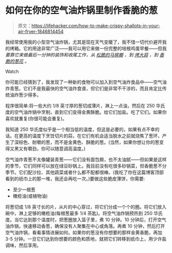 # 如何在你的空气油炸锅里制作香脆的葱

> 原文：<https://lifehacker.com/how-to-make-crispy-shallots-in-your-air-fryer-1846814454>

我经常使用我的小型空气油炸锅，尤其是现在天气变暖了，我不惜一切代价避开我的烤箱。它的用途非常广泛——我可以用它来做一份完整的培根鸡蛋早餐——但我*要靠它来做最后一分钟的装饰和收尾工作，从 [松脆的马槟榔](https://skillet.lifehacker.com/you-should-air-fry-some-capers-1846772526) ，到 [烤大蒜](https://skillet.lifehacker.com/you-should-roast-garlic-in-your-air-fryer-1846574579) ，到 [香脆的葱花](https://skillet.lifehacker.com/air-fry-your-scallions-for-the-perfect-garnish-1846184934) 。*

Watch

你可能已经猜到了，我发现了一种新的食物可以加入到空气油炸食品中——空气油炸青葱。它们不是我最快的空气油炸食谱，但它们是非常不干涉的，而且肯定比传统油炸葱少得多。

程序很简单:将一些大约 1/8 英寸厚的葱切成薄片，淋上一点油，然后在 250 华氏度的空气油炸锅中烹制，直到它们变得金黄酥脆。给它们加盐。吃了它们。如果你喜欢就重复(你很可能会重复)。

我知道 250 华氏度似乎是一个相当低的温度，但这是必要的，如果有点不幸的话。在更高的温度下烹饪切片的蒜，在它们有机会适当脱水之前就烧焦了葱环，产生了深棕色、耐嚼的葱，而不是金黄色、酥脆的葱。(当然，如果你想让你的葱变得又黑又有嚼劲，你可以随意调高温度。)

空气油炸青葱不太像罐装青葱——它们没有面包屑，也不太油腻——但如果是这样的季节，它们同样可以放在绿豆砂锅上。我目前没有吃很多砂锅菜，但香脆葱不分季节。它们配沙拉、其他蔬菜或者什么都不配都很棒。(我吃了你在这篇博客顶部看到的纸巾上的那一堆，我还会再吃一次。)要做这些脆皮薄饼，你需要:

*   至少一根葱
*   橄榄油(或植物油)

将葱切成 1/8 英寸长的片，从片的中心穿过，将它们分成一个个的圈。将它们放入碗中，淋上足够的橄榄油(每根葱最多 1/4 茶匙)。将空气油炸锅预热到 250 华氏度。当它达到那个温度时，把葱圈放入篮子里，煮 10 分钟。10 分钟后，打开空气油炸锅，快速移动香葱，确保没有人聚集在中心或角落。再煮 10 分钟，然后打开空气油炸锅，看看事情进展如何。如果你的葱没有你想要的那样金黄香脆，再加 3-5 分钟。一旦它们达到你想要的颜色和质地，就把它们转移到纸巾上，用少许盐调味，然后享用。